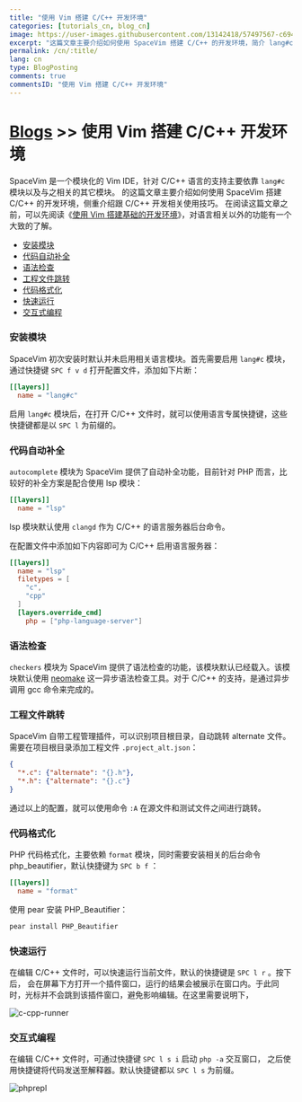 ```yaml
---
title: "使用 Vim 搭建 C/C++ 开发环境"
categories: [tutorials_cn, blog_cn]
image: https://user-images.githubusercontent.com/13142418/57497567-c6948480-730a-11e9-95ec-e44bf6e79984.png
excerpt: "这篇文章主要介绍如何使用 SpaceVim 搭建 C/C++ 的开发环境，简介 lang#c 模块所支持的功能特性以及使用技巧"
permalink: /cn/:title/
lang: cn
type: BlogPosting
comments: true
commentsID: "使用 Vim 搭建 C/C++ 开发环境"
---
```


# [Blogs](../blog/) >> 使用 Vim 搭建 C/C++ 开发环境

SpaceVim 是一个模块化的 Vim IDE，针对 C/C++ 语言的支持主要依靠 `lang#c` 模块以及与之相关的其它模块。
的这篇文章主要介绍如何使用 SpaceVim 搭建 C/C++ 的开发环境，侧重介绍跟 C/C++ 开发相关使用技巧。
在阅读这篇文章之前，可以先阅读《[使用 Vim 搭建基础的开发环境](../use-vim-as-ide/)》，对语言相关以外的功能有一个大致的了解。

<!-- vim-markdown-toc GFM -->

- [安装模块](#安装模块)
- [代码自动补全](#代码自动补全)
- [语法检查](#语法检查)
- [工程文件跳转](#工程文件跳转)
- [代码格式化](#代码格式化)
- [快速运行](#快速运行)
- [交互式编程](#交互式编程)

<!-- vim-markdown-toc -->

### 安装模块

SpaceVim 初次安装时默认并未启用相关语言模块。首先需要启用
`lang#c` 模块，通过快捷键 `SPC f v d` 打开配置文件，添加如下片断：

```toml
[[layers]]
  name = "lang#c"
```

启用 `lang#c` 模块后，在打开 C/C++ 文件时，就可以使用语言专属快捷键，这些快捷键都是以 `SPC l` 为前缀的。

### 代码自动补全

`autocomplete` 模块为 SpaceVim 提供了自动补全功能，目前针对 PHP 而言，比较好的补全方案是配合使用 lsp 模块：

```toml
[[layers]]
  name = "lsp"
```

lsp 模块默认使用 `clangd` 作为 C/C++ 的语言服务器后台命令。

在配置文件中添加如下内容即可为 C/C++ 启用语言服务器：

```toml
[[layers]]
  name = "lsp"
  filetypes = [
    "c",
    "cpp"
  ]
  [layers.override_cmd]
    php = ["php-language-server"]
```

### 语法检查

`checkers` 模块为 SpaceVim 提供了语法检查的功能，该模块默认已经载入。该模块默认使用 [neomake](https://github.com/neomake/neomake)
这一异步语法检查工具。对于 C/C++ 的支持，是通过异步调用 gcc 命令来完成的。

### 工程文件跳转

SpaceVim 自带工程管理插件，可以识别项目根目录，自动跳转 alternate 文件。需要在项目根目录添加工程文件 `.project_alt.json`：

```json
{
  "*.c": {"alternate": "{}.h"},
  "*.h": {"alternate": "{}.c"}
}
```

通过以上的配置，就可以使用命令 `:A` 在源文件和测试文件之间进行跳转。


### 代码格式化

PHP 代码格式化，主要依赖 `format` 模块，同时需要安装相关的后台命令 php_beautifier，默认快捷键为 `SPC b f` ：

```toml
[[layers]]
  name = "format"
```

使用 pear 安装 PHP_Beautifier：

```sh
pear install PHP_Beautifier
```


### 快速运行

在编辑 C/C++ 文件时，可以快速运行当前文件，默认的快捷键是 `SPC l r` 。按下后，
会在屏幕下方打开一个插件窗口，运行的结果会被展示在窗口内。于此同时，光标并不会跳到该插件窗口，避免影响编辑。在这里需要说明下，

![c-cpp-runner](https://user-images.githubusercontent.com/13142418/58743787-db2bee80-846a-11e9-9b19-17202ac542c9.png)

### 交互式编程

在编辑 C/C++ 文件时，可通过快捷键 `SPC l s i` 启动 `php -a` 交互窗口，
之后使用快捷键将代码发送至解释器。默认快捷键都以 `SPC l s` 为前缀。

![phprepl](https://user-images.githubusercontent.com/13142418/57497156-0ce8e400-7309-11e9-8628-da42d6f8432e.gif)

